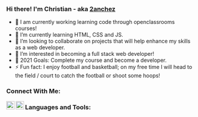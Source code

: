 ### Hi there! I'm Christian - aka [2anchez][website]



- 👋 I am currently working learning code through openclassrooms courses!
- 🌱 I’m currently learning HTML, CSS and JS.
- 💞️ I’m looking to collaborate on projects that will help enhance my skills as a web developer.
- 👀 I’m interested in becoming a full stack web developer!
- 🥅 2021 Goals: Complete my course and become a developer.
- ⚡ Fun fact: I enjoy football and basketball; on my free time I will head to the field / court to catch the football or shoot some hoops!

### Connect With Me:
[<img align="left" alt="LinkedIn | LinkedIn" width="22px" src="https://cdn.jsdelivr.net/npm/simple-icons@v3/icons/linkedin.svg" />][linkedin]
[<img align="left" alt="Link to Portfolio" width="22px" src="https://visualpharm.com/assets/892/Website-595b40b65ba036ed117d3f78.svg" />][website]

### Languages and Tools:


[website]: https://2anchez.github.io/portfolio/
[linkedin]: https://www.linkedin.com/in/crsanchez10/
